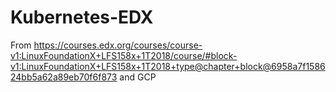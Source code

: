 # Kubernetes-EDX
From https://courses.edx.org/courses/course-v1:LinuxFoundationX+LFS158x+1T2018/course/#block-v1:LinuxFoundationX+LFS158x+1T2018+type@chapter+block@6958a7f158624bb5a62a89eb70f6f873 and GCP
